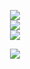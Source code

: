 <div align="center">
  
![](https://github-readme-stats.vercel.app/api?username=giaptai&theme=transparent&show_icons=true&hide_border=true&include_all_commits=false&count_private=false)<br/>
![](https://nirzak-streak-stats.vercel.app/?user=giaptai&theme=transparent&hide_border=true)<br/>
![](https://github-readme-stats.vercel.app/api/top-langs/?username=giaptai&theme=transparent&hide_border=true&include_all_commits=false&count_private=false&layout=compact)<br/>


<img src="https://visitor-badge.laobi.icu/badge?page_id=giaptai.giaptai&"  />

</div>

